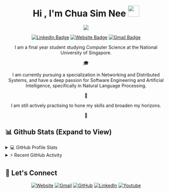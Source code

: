 <!-- ### Hi there 👋
 -->
<!--
**SimNee/SimNee** is a ✨ _special_ ✨ repository because its `README.md` (this file) appears on your GitHub profile.

Here are some ideas to get you started:

- 🔭 I’m currently working on ...
- 🌱 I’m currently learning ...
- 👯 I’m looking to collaborate on ...
- 🤔 I’m looking for help with ...
- 💬 Ask me about ...
- 📫 How to reach me: ...
- 😄 Pronouns: ...
- ⚡ Fun fact: ...
-->

<h1 align="center">Hi , I'm Chua Sim Nee <img src="https://media.giphy.com/media/hvRJCLFzcasrR4ia7z/giphy.gif" width="35"></h1>
<p align="center">
  <a href="https://github.com/DenverCoder1/readme-typing-svg"><img src="https://readme-typing-svg.herokuapp.com?lines=Computer+Science+Student;Full+Stack+Web+Developer;Chatbot%20|%20Computer%20Networks%20%20Enthusiast;Always%20learning%20new%20things&center=true&width=500&height=50"></a>
</p>

<div align="center" >	

[![Linkedin Badge](https://img.shields.io/badge/-linkedin-blue?style=flat&logo=Linkedin&logoColor=white&link=https://www.linkedin.com/in/simnee)](https://www.linkedin.com/in/simnee/)
[![Website Badge](https://img.shields.io/badge/-website-47CCCC?style=flat&logo=Google-Chrome&logoColor=white&link=https://simnee.github.io/)](https://simnee.github.io/)
[![Gmail Badge](https://img.shields.io/badge/-gmail-c14438?style=flat&logo=Gmail&logoColor=white&link=mailto:simneechua@gmail.com)](mailto:simneechua@gmail.com)

</div>

<p align="center">
I am a final year student studying Computer Science at the National University of Singapore. 
</p>
<p align="center">🎓</p>
<p align="center">
I am currently pursuing a specialization in Networking and Distributed Systems, and have a deep passion for Software Engineering and Artificial Intelligence, specifically in Natural Language Processing. 
</p>
<p align="center">🤖</p>
<p align="center">
I am still actively practising to hone my skills and broaden my horizons.
</p>
<p align="center">🌈</p>


<!-- <p align="center"> <img src="https://komarev.com/ghpvc/?username=simnee&label=Sim%20Nee's%20Profile%20Views%20&color=dc143c&style=plastic" alt="simnee" /> </p> -->

<!-- ## 🔥 Streak Stats
<p align="center"><img align="center" src="https://github-readme-streak-stats.herokuapp.com/?user=simnee&theme=algolia" alt="SimNee" /></p>
 -->
<!-- ## 🛠️ My Skills -->
<!-- 
### 👉 Programming languages

<p align="left"> 
  &emsp; 
  <a href="https://www.cprogramming.com/" target="_blank"> 
    <img alt="C" src="https://img.shields.io/badge/C%20-%232370ED.svg?logo=c&logoColor=white">
  </a> 
  &emsp;
  <a href="https://www.w3schools.com/cpp/" target="_blank"> 
    <img alt="C++" src="https://img.shields.io/badge/C++%20-%2300599C.svg?logo=c%2B%2B&logoColor=white">
  </a> 
  &emsp;
  <a href="https://developer.mozilla.org/en-US/docs/Web/JavaScript" target="_blank"> 
     <img alt="JavaScript" src="https://img.shields.io/badge/JavaScript%20-%23F7DF1E.svg?logo=javascript&logoColor=black">
   </a>
  &emsp;
  <a href="https://www.java.com" target="_blank"> 
    <img alt="Java" src="https://img.shields.io/badge/Java-%23007396.svg?logo=java&logoColor=white">
  </a>
  &emsp;
   <a href="https://www.python.org" target="_blank">
    <img alt="Python" src="https://img.shields.io/badge/Python%20-%2314354C.svg?logo=python&logoColor=white">
  </a>
  &emsp;
  <a href="https://www.php.net/">
    <img alt="PHP" src="https://img.shields.io/badge/PHP-%23777BB4.svg?logo=php&logoColor=white"/>
  </a>
&emsp; 
</p>

### 👉 Frontend Development
<p align="left"> 
  &emsp; 
  <a href="https://www.w3.org/html/" target="_blank"> 
   <img alt="HTML" src="https://img.shields.io/badge/HTML5%20-%23E34F26.svg?logo=html5&logoColor=white">
  </a>   
  &emsp;
  <a href="https://www.w3schools.com/css/" target="_blank">
    <img alt="CSS" src="https://img.shields.io/badge/CSS%20-%231572B6.svg?logo=css3&logoColor=white">
  </a> 
   &emsp;
  <a href="https://getbootstrap.com" target="_blank"> 
    <img alt="Bootstrap" src="https://img.shields.io/badge/Bootstrap-%23563D7C.svg?style=flat&logo=bootstrap&logoColor=white"/>
  </a>
&emsp; 
</p>

### 👉 Databases & Cloud Hosting
<p align="left">
  &emsp;
    <a href="https://www.mysql.com/"><img alt="MySQL" src="https://img.shields.io/badge/MySQL-00000F?style=flat&logo=mysql&logoColor=white"></a>
  &emsp;
    <a href="https://www.sqlite.org/"><img alt="SQLite" src ="https://img.shields.io/badge/SQLite-07405E?style=flat&logo=sqlite&logoColor=white"/></a>
  &emsp;
    <a href="https://www.github.com"><img alt="GitHub Pages" src="https://img.shields.io/badge/GitHub%20Pages-%23327FC7.svg?style=flat&logo=github&logoColor=white"></a>
  &emsp;
    <a href="https://www.heroku.com/"><img alt="Heroku" src="https://img.shields.io/badge/Heroku%20-%23430098.svg?logo=heroku&logoColor=white"></a>  
  &emsp;
</p>

 ### 👉 Software & Tools
 
<p>
  &emsp;
    <a href="#"><img alt="Git" src="https://img.shields.io/badge/Git%20-%23F05033.svg?logo=git&logoColor=white"></a>
  &emsp;
    <a href="#"><img alt="Markdown" src="https://img.shields.io/badge/Markdown-000000?style=flate&logo=markdown&logoColor=white"></a>
  &emsp;
    <a href="#"><img alt="Linux" src="https://img.shields.io/badge/Linux-FCC624?style=flat&logo=linux&logoColor=black"></a>
  &emsp;
    <a href="#"><img alt="Visual Studio Code" src="https://img.shields.io/badge/Visual%20Studio%20Code-0078d7.svg?logo=visual-studio-code&logoColor=white"></a>
  &emsp;
    <a href="#"><img alt="Jupyter" src="https://img.shields.io/badge/Jupyter%20-%23F37626.svg?logo=Jupyter&logoColor=white"></a>
 &emsp; 
</p>

<br/> -->

## 📊 Github Stats (Expand to View) 

<!-- https://github.com/anuraghazra/github-readme-stats -->
<details> 
  <summary>💻 GitHub Profile Stats</summary>
  <br/>
    <a href="https://github.com/anuraghazra/github-readme-stats"><img alt="Sim Nee's Github Stats" src="https://denvercoder1-github-readme-stats.vercel.app/api/?username=SimNee&show_icons=true&count_private=true&theme=react&hide_border=true&bg_color=1F222E&title_color=F85D7F&icon_color=F8D866" height="192px"/></a>
  <a href="https://github.com/anuraghazra/github-readme-stats"><img alt="Sim Nee's Top Languages" src="https://github-readme-stats.vercel.app/api/top-langs/?username=SimNee&langs_count=8&layout=compact&theme=react&hide_border=true&bg_color=1F222E&title_color=F85D7F&icon_color=F8D866" height="192px"/></a>
  <br/>
  <b>Note:</b> Top languages is only a metric of the languages my public code consists of and doesn't reflect experience or skill level.
</details>


<!-- https://github.com/jamesgeorge007/github-activity-readme -->
<details>
  <summary>⚡ Recent GitHub Activity</summary>
  <br/>

<!--START_SECTION:activity-->
<!-- https://github.com/ashutosh00710/github-readme-activity-graph -->
<a href="https://github.com/ashutosh00710/github-readme-activity-graph"><img alt="Sim Nee's Activity Graph" src="https://activity-graph.herokuapp.com/graph?username=SimNee&bg_color=1F222E&color=F8D866&line=F85D7F&point=FFFFFF&hide_border=true" /></a>
<!--END_SECTION:activity-->
</details>


## 🧸 Let's Connect
<p align="center">
  <a href="https://simnee.github.io/"><img src="https://img.icons8.com/bubbles/50/000000/web.png" alt="Website"/></a>
	<a href="mailto:simneechua@gmail.com"><img src="https://img.icons8.com/bubbles/50/000000/gmail.png" alt="Gmail"/></a>
	<a href="https://github.com/SimNee"><img src="https://img.icons8.com/bubbles/50/000000/github.png" alt="GitHub"/></a>
	<a href="https://www.linkedin.com/in/simnee/"><img src="https://img.icons8.com/bubbles/50/000000/linkedin.png" alt="LinkedIn"/></a>
	<a href="https://www.youtube.com/channel/UCdSmcyCS0htG71vbVi81wcQ"><img src="https://img.icons8.com/bubbles/50/000000/youtube.png" alt="Youtube"/></a>
	
</p>

<!--  Credits to: https://github.com/Candida18/Candida18 and https://github.com/DenverCoder1/DenverCoder1/blob/master/README.md-->





